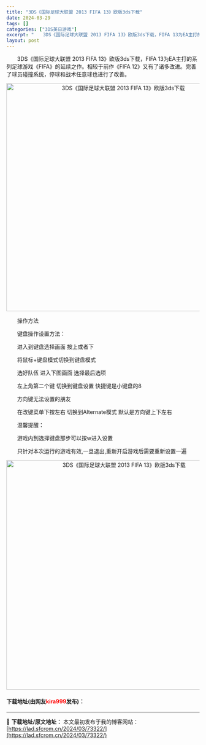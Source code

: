 ```yaml
---
title: "3DS《国际足球大联盟 2013 FIFA 13》欧版3ds下载"
date: 2024-03-29
tags: []
categories: ["3DS英日游戏"]
excerpt: "　　3DS《国际足球大联盟 2013 FIFA 13》欧版3ds下载，FIFA 13为EA主打的系列足球游戏《FIFA》的延续之作。相较于前作《FIFA 12》又有了诸多改进。完善了球员碰撞系统，停球和战术任意球也进行了改善。 　　操作方法 　　键盘操作设置方法： 　　进入到键盘选择画面 按上或者下&hellip;"
layout: post
---
```


 <p>　　3DS《国际足球大联盟 2013 FIFA 13》欧版3ds下载，FIFA 13为EA主打的系列足球游戏《FIFA》的延续之作。相较于前作《FIFA 12》又有了诸多改进。完善了球员碰撞系统，停球和战术任意球也进行了改善。</p> <p align="center"><img align="" border="0" src="https://lad.sfcrom.cn/wp-content/uploads/2024/03/20240329_6606275672d2f.png" width="594" alt="3DS《国际足球大联盟 2013 FIFA 13》欧版3ds下载" /></p> <p>　　操作方法</p> <p>　　键盘操作设置方法：</p> <p>　　进入到键盘选择画面 按上或者下</p> <p>　　将鼠标+键盘模式切换到键盘模式</p> <p>　　选好队伍 进入下图画面 选择最后选项</p> <p>　　左上角第二个键 切换到键盘设置 快捷键是小键盘的8</p> <p>　　方向键无法设置的朋友</p> <p>　　在改键菜单下按左右 切换到Alternate模式 默认是方向键上下左右</p> <p>　　温馨提醒：</p> <p>　　游戏内到选择键盘那步可以按w进入设置</p> <p>　　只针对本次运行的游戏有效,一旦退出,重新开启游戏后需要重新设置一遍</p> <p align="center"><img align="" border="0" src="https://lad.sfcrom.cn/wp-content/uploads/2024/03/20240329_66062757c0867.png" width="598" alt="3DS《国际足球大联盟 2013 FIFA 13》欧版3ds下载" /></p> <p><h4>下载地址(由网友<font color="red">kira999</font>发布)：</h4></p> 

---
📖 **下载地址/原文地址：** 本文最初发布于我的博客网站：[https://lad.sfcrom.cn/2024/03/73322/](https://lad.sfcrom.cn/2024/03/73322/)
